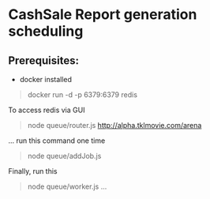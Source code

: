 # CashSale Report generation scheduling

## Prerequisites:
- docker installed
> docker run -d -p 6379:6379 redis

To access redis via GUI
> node queue/router.js
http://alpha.tklmovie.com/arena

...
run this command one time
> node queue/addJob.js


Finally, run this
> node queue/worker.js
...
